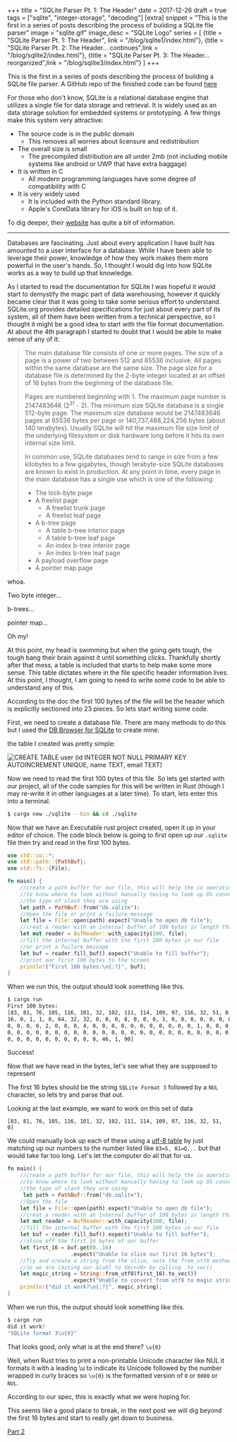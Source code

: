 +++
title = "SQLite Parser Pt. 1: The Header"
date = 2017-12-26
draft = true
tags = ["sqlite", "integer-storage", "decoding"]
[extra]
snippet = "This is the first in a series of posts describing the process of building a SQLite file parser"
image = "sqlite.gif"
image_desc = "SQLite Logo"
series = [
{title = "SQLite Parser Pt. 1: The Header", link = "/blog/sqlite1/index.html"},
{title = "SQLite Parser Pt. 2: The Header... continues",link = "/blog/sqlite2/index.html"},
{title = "SQLite Parser Pt. 3: The Header... reorganized",link = "/blog/sqlite3/index.html"}
]
+++

This is the first in a series of posts describing the process of building a SQLite file parser. A GitHub repo of the finished code can be found [here](https://github.com/FreeMasen/sqlite_parser/tree/wired_forge_pt1)

For those who don't know, SQLite is a relational database engine that utilizes a single file for data storage and retrieval. It is widely used as an data storage solution for embedded systems or prototyping. A few things make this system very attractive: 
 - The source code is in the public domain
   - This removes all worries about licensure and redistribution
 - The overall size is small
    - The precompiled distribution are all under 2mb (not including mobile systems like android or UWP that have extra baggage)
 - It is written in C
    - All modern programming languages have some degree of compatibility with C
 - It is very widely used
    - It is included with the Python standard library.
    - Apple's CoreData library for iOS is built on top of it.

To dig deeper, their [website](http://sqlite.org) has quite a bit of information.

---
Databases are fascinating. Just about every application I have built has amounted to a user interface for a database. While I have been able to leverage their power, knowledge of how they work makes them more powerful in the user's hands. So, I thought I would dig into how SQLite works as a way to build up that knowledge.

As I started to read the documentation for SQLite I was hopeful it would start to demystify the magic part of data warehousing, however it quickly became clear that it was going to take some serious effort to understand. SQLite.org provides detailed specifications for just about every part of its system, all of them have been written from a technical perspective, so I thought it might be a good idea to start with the file format documentation. At about the 4th paragraph I started to doubt that I would be able to make sense of any of it:
> The main database file consists of one or more pages. The size of a page is a power of two between 512 and 65536 inclusive. All pages within the same database are the same size. The page size for a database file is determined by the 2-byte integer located at an offset of 16 bytes from the beginning of the database file.
>
> Pages are numbered beginning with 1. The maximum page number is 2147483646 (2<sup>31</sup> - 2). The minimum size SQLite database is a single 512-byte page. The maximum size database would be 2147483646 pages at 65536 bytes per page or 140,737,488,224,256 bytes (about 140 terabytes). Usually SQLite will hit the maximum file size limit of the underlying filesystem or disk hardware long before it hits its own internal size limit.
>
> In common use, SQLite databases tend to range in size from a few kilobytes to a few gigabytes, though terabyte-size SQLite databases are known to exist in production.
> At any point in time, every page in the main database has a single use which is one of the following:
>
> - The lock-byte page
> - A freelist page
>   - A freelist trunk page
>   - A freelist leaf page
> - A b-tree page
>   - A table b-tree interior page
>   - A table b-tree leaf page
>   - An index b-tree interior page
>   - An index b-tree leaf page 
> - A payload overflow page
> - A pointer map page 

whoa.

Two byte integer...

b-trees... 

pointer map...

Oh my!

At this point, my head is swimming but when the going gets tough, the tough bang their brain against it until something clicks. Thankfully shortly after that mess, a table is included that starts to help make some more sense. This table dictates where in the file specific header information lives. At this point, I thought, I am going to need to write some code to be able to understand any of this.

According to the doc the first 100 bytes of the file will be the header which is explicitly sectioned into 23 pieces. So lets start writing some code.

First, we need to create a database file. There are many methods to do this but I used the [DB Browser for SQLite](http://sqlitebrowser.org/) to create mine. 

the table I created was pretty simple:

![CREATE TABLE user (id INTEGER NOT NULL PRIMARY KEY AUTOINCREMENT UNIQUE, name TEXT, email TEXT)](/images/create_table.png)

Now we need to read the first 100 bytes of this file. So lets get started with our project, all of the code samples for this will be written in Rust (though I may re-write it in other languages at a later time). To start, lets enter this into a terminal.

```bash
$ cargo new ./sqlite --bin && cd ./sqlite
``` 
Now that we have an Executable rust project created, open it up in your editor of choice. 
The code block below is going to first open up our `.sqlite` file then try and read in the first
100 bytes.

```rust
use std::io::*;
use std::path::{PathBuf};
use std::fs::{File};

fn main() {
    //create a path buffer for our file, this will help the io operations
    //to know where to look without manually having to look up OS conventions like 
    //the type of slash they are using
    let path = PathBuf::from("db.sqlite");
    //Open the file or print a failure message
    let file = File::open(path).expect("Unable to open db file");
    //creat a reader with an internal buffer of 100 bytes in length that for our file
    let mut reader = BufReader::with_capacity(100, file);
    //fill the internal buffer with the first 100 bytes in our file
    //or print a failure message
    let buf = reader.fill_buf().expect("Unable to fill buffer");
    //print our first 100 bytes to the screen
    println!("First 100 bytes:\n{:?}", buf);
}
```
When we run this, the output should look something like this.

```bash
$ cargo run
First 100 bytes:
[83, 81, 76, 105, 116, 101, 32, 102, 111, 114, 109, 97, 116, 32, 51, 0, 
16, 0, 1, 1, 0, 64, 32, 32, 0, 0, 0, 8, 0, 0, 0, 3, 0, 0, 0, 0, 0, 0, 0, 
0, 0, 0, 0, 2, 0, 0, 0, 4, 0, 0, 0, 0, 0, 0, 0, 0, 0, 0, 0, 1, 0, 0, 0, 
0, 0, 0, 0, 0, 0, 0, 0, 0, 0, 0, 0, 0, 0, 0, 0, 0, 0, 0, 0, 0, 0, 0, 0, 
0, 0, 0, 0, 0, 0, 0, 0, 8, 0, 46, 1, 90]
```

Success!

Now that we have read in the bytes, let's see what they are supposed to represent

The first 16 bytes should be the string `SQLite Format 3` followed by a `NUL` character, so lets try and parse that out.

Looking at the last example, we want to work on this set of data

`[83, 81, 76, 105, 116, 101, 32, 102, 111, 114, 109, 97, 116, 32, 51, 0]`

We could manually look up each of these using a [utf-8 table](https://en.wikipedia.org/wiki/List_of_Unicode_characters#Basic_Latin) by just matching up our numbers to the number listed like `83=S, 81=Q...` but that would take far too long. Let's let the computer do all that for us.


```rust
fn main() {
    //create a path buffer for our file, this will help the io operations
    //to know where to look without manually having to look up OS conventions like 
    //the type of slash they are using
     let path = PathBuf::from("db.sqlite");
    //Open the file
    let file = File::open(path).expect("Unable to open db file");
    //creat a reader with an internal buffer of 100 bytes in length that for our file
    let mut reader = BufReader::with_capacity(100, file);
    //fill the internal buffer with the first 100 bytes in our file
    let buf = reader.fill_buf().expect("Unable to fill buffer");
    //slice off the first 16 bytes of our buffer
    let first_16 = buf.get(0..16)
                    .expect("Unable to slice our first 16 bytes");
    //Try and create a string from the slice, note the from_utf8 method is expecting a vector 
    //so we are casting our &[u8] to Vec<u8> by calling .to_vec()
    let magic_string = String::from_utf8(first_16).to_vec())
                    .expect("Unable to convert from utf8 to magic string");
    println!("did it work?\n{:?}", magic_string);
}
```
When we run this, the output should look something like this.

```bash
$ cargo run
did it work?
"SQLite format 3\u{0}"
```

That looks good, only what is at the end there? `\u{0}`

Well, when Rust tries to print a non-printable Unicode character like NUL it formats it
with a leading \u to indicate its Unicode followed by the number wrapped in curly braces
so `\u{0}` is the formatted version of `0` or `0000` or `NUL`.

According to our spec, this is exactly what we were hoping for.

This seems like a good place to break, in the next post we will dig beyond the first 16 bytes and start to really get down to business.

[Part 2](/blog/sqlite2/index.html)